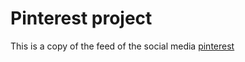 # Pinterest project

This is a copy of the feed of the social media [pinterest](https://www.pinterest.com/)